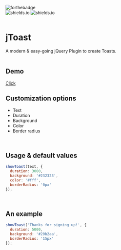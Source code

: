 ![forthebadge](https://forthebadge.com/images/badges/built-with-love.svg)<br>
![shields.io](https://img.shields.io/github/stars/l2ig/jToast.svg?style=for-the-badge)
![shields.io](https://img.shields.io/github/languages/top/l2ig/jToast.svg?style=for-the-badge)<br><br>

# jToast
A modern & easy-going jQuery Plugin to create Toasts.<br><br>

## Demo
[Click](https://l2g.cc/projects/jToast/)
<br>

## Customization options
* Text
* Duration
* Background
* Color
* Border radius
<br>

## Usage & default values
```javascript
showToast(text, {
  duration: 3000,
  background: '#232323',
  color: '#fff',
  borderRadius: '0px'
});
```
<br>

## An example
```javascript
showToast('Thanks for signing up!', {
  duration: 5000,
  background: '#20b2aa',
  borderRadius: '15px'
});

